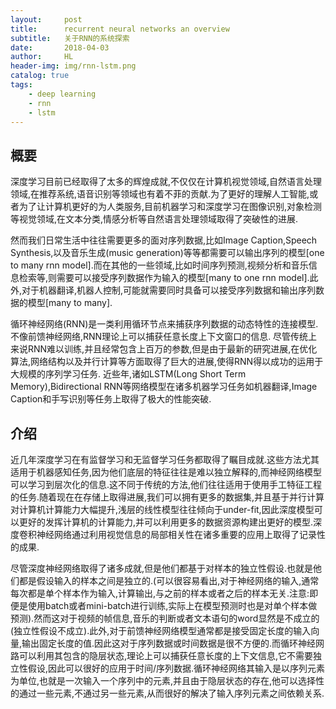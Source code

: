 ```yaml
---
layout:     post
title:      recurrent neural networks an overview
subtitle:   关于RNN的系统探索
date:       2018-04-03
author:     HL
header-img: img/rnn-lstm.png
catalog: true
tags:
    - deep learning
    - rnn
    - lstm
---
```


## 概要
<p>
深度学习目前已经取得了太多的辉煌成就,不仅仅在计算机视觉领域,自然语言处理领域,在推荐系统,语音识别等领域也有着不菲的贡献.为了更好的理解人工智能,或者为了让计算机更好的为人类服务,目前机器学习和深度学习在图像识别,对象检测等视觉领域,在文本分类,情感分析等自然语言处理领域取得了突破性的进展.
</p> 
<p>
然而我们日常生活中往往需要更多的面对序列数据,比如Image Caption,Speech Synthesis,以及音乐生成(music generation)等等都需要可以输出序列的模型[one to many rnn model].而在其他的一些领域,比如时间序列预测,视频分析和音乐信息检索等,则需要可以接受序列数据作为输入的模型[many to one rnn model].此外,对于机器翻译,机器人控制,可能就需要同时具备可以接受序列数据和输出序列数据的模型[many to many].
</p>
<p>
循环神经网络(RNN)是一类利用循环节点来捕获序列数据的动态特性的连接模型.不像前馈神经网络,RNN理论上可以捕获任意长度上下文窗口的信息. 尽管传统上来说RNN难以训练,并且经常包含上百万的参数,但是由于最新的研究进展,在优化算法,网络结构以及并行计算等方面取得了巨大的进展,使得RNN得以成功的运用于大规模的序列学习任务. 近些年,诸如LSTM(Long Short Term Memory),Bidirectional RNN等网络模型在诸多机器学习任务如机器翻译,Image Caption和手写识别等任务上取得了极大的性能突破.
</p>

## 介绍
<p>
近几年深度学习在有监督学习和无监督学习任务都取得了瞩目成就.这些方法尤其适用于机器感知任务,因为他们底层的特征往往是难以独立解释的,而神经网络模型可以学习到层次化的信息.这不同于传统的方法,他们往往适用于使用手工特征工程的任务.随着现在在存储上取得进展,我们可以拥有更多的数据集,并且基于并行计算对计算机计算能力大幅提升,浅层的线性模型往往倾向于under-fit,因此深度模型可以更好的发挥计算机的计算能力,并可以利用更多的数据资源构建出更好的模型.深度卷积神经网络通过利用视觉信息的局部相关性在诸多重要的应用上取得了记录性的成果.
</p>
<p>
尽管深度神经网络取得了诸多成就,但是他们都基于对样本的独立性假设.也就是他们都是假设输入的样本之间是独立的.(可以很容易看出,对于神经网络的输入,通常每次都是单个样本作为输入,计算输出,与之前的样本或者之后的样本无关.注意:即便是使用batch或者mini-batch进行训练,实际上在模型预测时也是对单个样本做预测).然而这对于视频的帧信息,音乐的判断或者文本语句的word显然是不成立的(独立性假设不成立).此外,对于前馈神经网络模型通常都是接受固定长度的输入向量,输出固定长度的值.因此这对于序列数据或时间数据是很不方便的.而循环神经网路可以利用其包含的隐层状态,理论上可以捕获任意长度的上下文信息,它不需要独立性假设,因此可以很好的应用于时间/序列数据.循环神经网络其输入是以序列元素为单位,也就是一次输入一个序列中的元素,并且由于隐层状态的存在,他可以选择性的通过一些元素,不通过另一些元素,从而很好的解决了输入序列元素之间依赖关系.
</p>